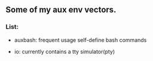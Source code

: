 ## Some of my aux env vectors.

### List:

- auxbash: frequent usage self-define bash commands 

- io: currently contains a tty simulator(pty) 

